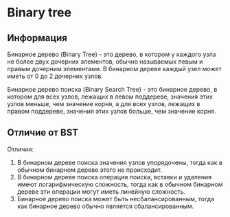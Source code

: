 # Binary tree


## Информация
Бинарное дерево (Binary Tree) - это дерево, в котором у каждого узла не более двух дочерних элементов, 
обычно называемых левым и правым дочерним элементами. В бинарном дереве каждый узел может иметь от 0 до 2 дочерних узлов.

Бинарное дерево поиска (Binary Search Tree) - это бинарное дерево, в котором для всех узлов, лежащих в левом поддереве, 
значения этих узлов меньше, чем значение корня, а для всех узлов, лежащих в правом поддереве, значения этих узлов больше, чем значение корня.


## Отличие от BST
Отличия:
1. В бинарном дереве поиска значения узлов упорядочены, тогда как в обычном бинарном дереве этого не происходит.
2. В бинарном дереве поиска операции поиска, вставки и удаления имеют логарифмическую сложность, 
тогда как в обычном бинарном дереве эти операции могут иметь линейную сложность.
3. Бинарное дерево поиска может быть несбалансированным, тогда как бинарное дерево обычно является сбалансированным.